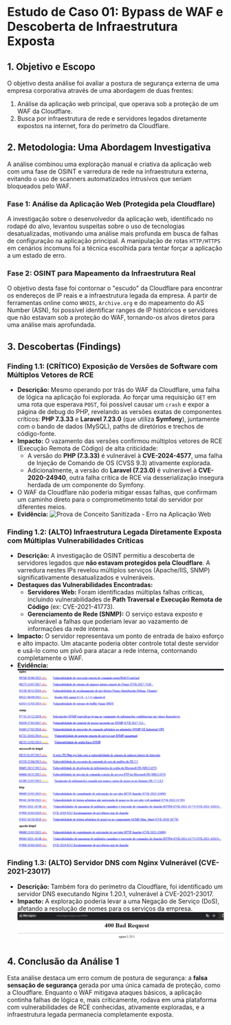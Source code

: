 # Estudo de Caso 01: Bypass de WAF e Descoberta de Infraestrutura Exposta

## 1. Objetivo e Escopo
O objetivo desta análise foi avaliar a postura de segurança externa de uma empresa corporativa através de uma abordagem de duas frentes:
1.  Análise da aplicação web principal, que operava sob a proteção de um WAF da Cloudflare.
2.  Busca por infraestrutura de rede e servidores legados diretamente expostos na internet, fora do perímetro da Cloudflare.

## 2. Metodologia: Uma Abordagem Investigativa
A análise combinou uma exploração manual e criativa da aplicação web com uma fase de OSINT e varredura de rede na infraestrutura externa, evitando o uso de scanners automatizados intrusivos que seriam bloqueados pelo WAF.

### Fase 1: Análise da Aplicação Web (Protegida pela Cloudflare)
A investigação sobre o desenvolvedor da aplicação web, identificado no rodapé do alvo, levantou suspeitas sobre o uso de tecnologias desatualizadas, motivando uma análise mais profunda em busca de falhas de configuração na aplicação principal. A manipulação de rotas `HTTP/HTTPS` em cenários incomuns foi a técnica escolhida para tentar forçar a aplicação a um estado de erro.

### Fase 2: OSINT para Mapeamento da Infraestrutura Real
O objetivo desta fase foi contornar o "escudo" da Cloudflare para encontrar os endereços de IP reais e a infraestrutura legada da empresa. A partir de ferramentas online como `WHOIS`, `Archive.org` e do mapeamento do AS Number (ASN), foi possível identificar ranges de IP históricos e servidores que não estavam sob a proteção do WAF, tornando-os alvos diretos para uma análise mais aprofundada.

## 3. Descobertas (Findings)

### Finding 1.1: (CRÍTICO) Exposição de Versões de Software com Múltiplos Vetores de RCE
* **Descrição:** Mesmo operando por trás do WAF da Cloudflare, uma falha de lógica na aplicação foi explorada. Ao forçar uma requisição `GET` em uma rota que esperava `POST`, foi possível causar um `crash` e expor a página de debug do PHP, revelando as versões exatas de componentes críticos: **PHP 7.3.33** e **Laravel 7.23.0** (que utiliza **Symfony**), juntamente com o bando de dados (MySQL), paths de diretórios e trechos de código-fonte.
* **Impacto:** O vazamento das versões confirmou múltiplos vetores de RCE (Execução Remota de Código) de alta criticidade:
    * A versão do **PHP (7.3.33)** é vulnerável à **CVE-2024-4577**, uma falha de Injeção de Comando de OS (CVSS 9.3) ativamente explorada.
    * Adicionalmente, a versão do **Laravel (7.23.0)** é vulnerável à **CVE-2020-24940**, outra falha crítica de RCE via desserialização insegura herdada de um componente do Symfony.
* O WAF da Cloudflare não poderia mitigar essas falhas, que confirmam um caminho direto para o comprometimento total do servidor por diferentes meios.
* **Evidência:**
    ![Prova de Conceito Sanitizada - Erro na Aplicação Web](./evidence/webapp-cloudflare-vulneravel.jpg)

### Finding 1.2: (ALTO) Infraestrutura Legada Diretamente Exposta com Múltiplas Vulnerabilidades Críticas
* **Descrição:** A investigação de OSINT permitiu a descoberta de servidores legados que **não estavam protegidos pela Cloudflare**. A varredura nestes IPs revelou múltiplos serviços (Apache/IIS, SNMP) significativamente desatualizados e vulneráveis.
* **Destaques das Vulnerabilidades Encontradas:**
  * **Servidores Web:** Foram identificadas múltiplas falhas críticas, incluindo vulnerabilidades de **Path Traversal e Execução Remota de Código** (ex: CVE-2021-41773).
  * **Gerenciamento de Rede (SNMP):** O serviço estava exposto e vulnerável a falhas que poderiam levar ao vazamento de informações da rede interna.
* **Impacto:** O servidor representava um ponto de entrada de baixo esforço e alto impacto. Um atacante poderia obter controle total deste servidor e usá-lo como um pivô para atacar a rede interna, contornando completamente o WAF.
* **Evidência:**
    ![Prova de Conceito Sanitizada - Scan em Servidor Legado](./evidence/scan-infraestrutura-legada.jpg)

### Finding 1.3: (ALTO) Servidor DNS com Nginx Vulnerável (CVE-2021-23017)
* **Descrição:** Também fora do perímetro da Cloudflare, foi identificado um servidor DNS executando Nginx 1.20.1, vulnerável à CVE-2021-23017.
* **Impacto:** A exploração poderia levar a uma Negação de Serviço (DoS), afetando a resolução de nomes para os serviços da empresa.
    ![Prova de Conceito Sanitizada - Servidor DNS Vulnerável](./evidence/servidor-dns-vulneravel.jpg)

## 4. Conclusão da Análise 1
Esta análise destaca um erro comum de postura de segurança: a **falsa sensação de segurança** gerada por uma única camada de proteção, como a Cloudflare. Enquanto o WAF mitigava ataques básicos, a aplicação continha falhas de lógica e, mais criticamente, rodava em uma plataforma com vulnerabilidades de RCE conhecidas, ativamente exploradas, e a infraestrutura legada permanecia completamente exposta.
